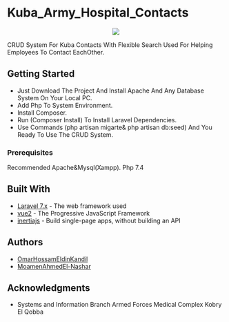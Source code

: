 
# Kuba_Army_Hospital_Contacts
<p align="center"><img src="https://img.icons8.com/android/480/000000/contacts.png"/></p>

CRUD System For Kuba Contacts With Flexible Search
Used For Helping Employees  To Contact EachOther.

## Getting Started

* Just Download The Project And Install Apache And Any Database System On Your Local PC.
* Add Php To System Environment.
* Install Composer.
* Run (Composer Install) To Install Laravel Dependencies.
* Use Commands (php artisan migarte& php artisan db:seed) And You Ready To Use The CRUD System.

### Prerequisites

Recommended Apache&Mysql(Xampp).
 Php 7.4

## Built With

* [Laravel 7.x](https://laravel.com/docs/7.x) - The web framework used
* [vue2](https://vuejs.org/v2/guide/)  - The Progressive JavaScript Framework
* [inertiajs](https://inertiajs.com/)         - Build single-page apps, without building an API

## Authors

* [OmarHossamEldinKandil](https://www.facebook.com/kande1l.omar) 
* [MoamenAhmedEl-Nashar](https://github.com/MoamenAhmedEl-Nashar)

## Acknowledgments

* Systems and Information Branch Armed Forces Medical Complex Kobry El Qobba

